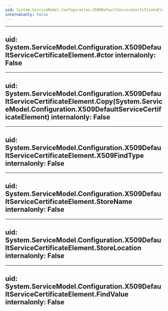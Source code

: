 ```yaml
---
uid: System.ServiceModel.Configuration.X509DefaultServiceCertificateElement
internalonly: False
---
```


---
uid: System.ServiceModel.Configuration.X509DefaultServiceCertificateElement.#ctor
internalonly: False
---

---
uid: System.ServiceModel.Configuration.X509DefaultServiceCertificateElement.Copy(System.ServiceModel.Configuration.X509DefaultServiceCertificateElement)
internalonly: False
---

---
uid: System.ServiceModel.Configuration.X509DefaultServiceCertificateElement.X509FindType
internalonly: False
---

---
uid: System.ServiceModel.Configuration.X509DefaultServiceCertificateElement.StoreName
internalonly: False
---

---
uid: System.ServiceModel.Configuration.X509DefaultServiceCertificateElement.StoreLocation
internalonly: False
---

---
uid: System.ServiceModel.Configuration.X509DefaultServiceCertificateElement.FindValue
internalonly: False
---

